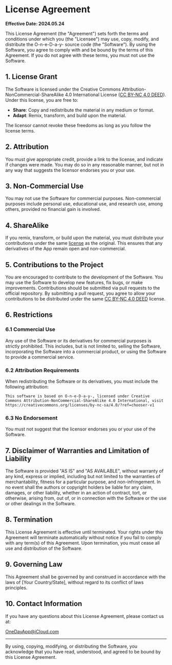 # License Agreement

**Effective Date: 2024.05.24**

This License Agreement (the "Agreement") sets forth the terms and conditions under which you (the "Licensee") may use, copy, modify, and distribute the O-n-e-D-a-y- source code (the "Software"). By using the Software, you agree to comply with and be bound by the terms of this Agreement. If you do not agree with these terms, you must not use the Software.

## 1. License Grant
The Software is licensed under the Creative Commons Attribution-NonCommercial-ShareAlike 4.0 International License ([CC BY-NC 4.0 DEED](https://creativecommons.org/licenses/by-nc-sa/4.0/)). Under this license, you are free to:

- **Share**: Copy and redistribute the material in any medium or format.
- **Adapt**: Remix, transform, and build upon the material.

The licensor cannot revoke these freedoms as long as you follow the license terms.

## 2. Attribution
You must give appropriate credit, provide a link to the license, and indicate if changes were made. You may do so in any reasonable manner, but not in any way that suggests the licensor endorses you or your use.

## 3. Non-Commercial Use
You may not use the Software for commercial purposes. Non-commercial purposes include personal use, educational use, and research use, among others, provided no financial gain is involved.

## 4. ShareAlike
If you remix, transform, or build upon the material, you must distribute your contributions under the same [license](https://github.com/Chris20008/O-n-e-D-a-y-/blob/master/LICENSE.md#license-agreement) as the original. This ensures that any derivatives of the App remain open and non-commercial.

## 5. Contributions to the Project
You are encouraged to contribute to the development of the Software. You may use the Software to develop new features, fix bugs, or make improvements. Contributions should be submitted via pull requests to the official repository. By submitting a pull request, you agree to allow your contributions to be distributed under the same [CC BY-NC 4.0 DEED](https://creativecommons.org/licenses/by-nc-sa/4.0/) license.

## 6. Restrictions
### 6.1 Commercial Use
Any use of the Software or its derivatives for commercial purposes is strictly prohibited. This includes, but is not limited to, selling the Software, incorporating the Software into a commercial product, or using the Software to provide a commercial service.

### 6.2 Attribution Requirements
When redistributing the Software or its derivatives, you must include the following attribution:

```
This software is based on O-n-e-D-a-y-, licensed under Creative Commons Attribution-NonCommercial-ShareAlike 4.0 International, visit https://creativecommons.org/licenses/by-nc-sa/4.0/?ref=chooser-v1
```

### 6.3 No Endorsement
You must not suggest that the licensor endorses you or your use of the Software.

## 7. Disclaimer of Warranties and Limitation of Liability
The Software is provided "AS IS" and "AS AVAILABLE", without warranty of any kind, express or implied, including but not limited to the warranties of merchantability, fitness for a particular purpose, and non-infringement. In no event shall the authors or copyright holders be liable for any claim, damages, or other liability, whether in an action of contract, tort, or otherwise, arising from, out of, or in connection with the Software or the use or other dealings in the Software.

## 8. Termination
This License Agreement is effective until terminated. Your rights under this Agreement will terminate automatically without notice if you fail to comply with any term(s) of this Agreement. Upon termination, you must cease all use and distribution of the Software.

## 9. Governing Law
This Agreement shall be governed by and construed in accordance with the laws of [Your Country/State], without regard to its conflict of laws principles.

## 10. Contact Information
If you have any questions about this License Agreement, please contact us at:

[OneDayApp@iCloud.com](mailto:OneDayApp@iCloud.com)

---

By using, copying, modifying, or distributing the Software, you acknowledge that you have read, understood, and agreed to be bound by this License Agreement.
